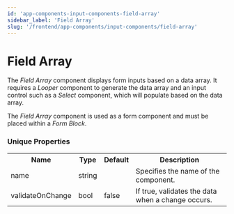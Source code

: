 ```yaml
---
id: 'app-components-input-components-field-array'
sidebar_label: 'Field Array'
slug: '/frontend/app-components/input-components/field-array'
---
```


# Field Array
The *Field Array* component displays form inputs based on a data array. It requires a *Looper* component to generate the data array and an input control such as a *Select* component, which will populate based on the data array.

The *Field Array* component is used as a form component and must be placed within a *Form Block*.

### Unique Properties
<table>
<tr><th>Name</th><th>Type</th><th>Default</th><th>Description</th></tr>
<tr><td>name</td><td>string</td><td></td><td>Specifies the name of the component.</td></tr>
<tr><td>validateOnChange</td><td>bool</td><td>false</td><td>If true, validates the data when a change occurs.</td></tr>
</table>


